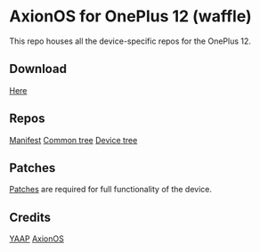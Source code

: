 # AxionOS for OnePlus 12 (waffle)
This repo houses all the device-specific repos for the OnePlus 12.
## Download
[Here](https://builds.flandolf.tech)
## Repos
[Manifest](https://github.com/op12axion/android)
[Common tree](https://github.com/op12axion/device_oneplus_sm8650-common)
[Device tree](https://github.com/op12axion/device_oneplus_waffle)
## Patches
[Patches](https://github.com/op12axion/patches) are required for full functionality of the device.
## Credits
[YAAP](https://github.com/YAAP)
[AxionOS](https://github.com/AxionAOSP)

